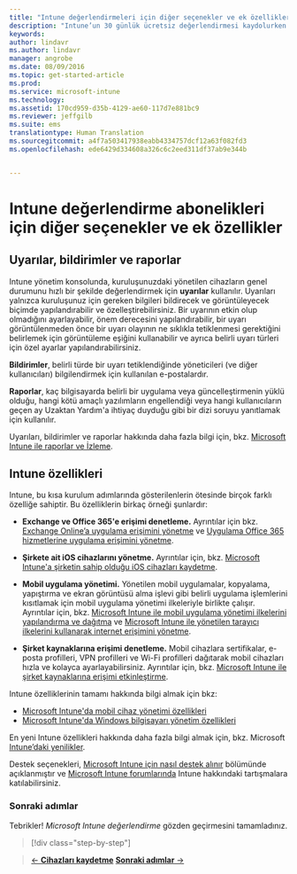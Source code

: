 ```yaml
---
title: "Intune değerlendirmeleri için diğer seçenekler ve ek özellikler | Microsoft Intune"
description: "Intune’un 30 günlük ücretsiz değerlendirmesi kaydolurken bilmeniz gereken uyarılar, bildirimler, raporlar ve genel Intune özellikleri açıklanır."
keywords: 
author: lindavr
ms.author: lindavr
manager: angrobe
ms.date: 08/09/2016
ms.topic: get-started-article
ms.prod: 
ms.service: microsoft-intune
ms.technology: 
ms.assetid: 170cd959-d35b-4129-ae60-117d7e881bc9
ms.reviewer: jeffgilb
ms.suite: ems
translationtype: Human Translation
ms.sourcegitcommit: a4f7a503417938eabb4334757dcf12a63f082fd3
ms.openlocfilehash: ede6429d334608a326c6c2eed311df37ab9e344b


---
```


# <a name="other-options-and-extras-for-intune-evaluation-subscriptions"></a>Intune değerlendirme abonelikleri için diğer seçenekler ve ek özellikler

## <a name="alerts-notifications-and-reports"></a>Uyarılar, bildirimler ve raporlar
Intune yönetim konsolunda, kuruluşunuzdaki yönetilen cihazların genel durumunu hızlı bir şekilde değerlendirmek için **uyarılar** kullanılır. Uyarıları yalnızca kuruluşunuz için gereken bilgileri bildirecek ve görüntüleyecek biçimde yapılandırabilir ve özelleştirebilirsiniz. Bir uyarının etkin olup olmadığını ayarlayabilir, önem derecesini yapılandırabilir, bir uyarı görüntülenmeden önce bir uyarı olayının ne sıklıkla tetiklenmesi gerektiğini belirlemek için görüntüleme eşiğini kullanabilir ve ayrıca belirli uyarı türleri için özel ayarlar yapılandırabilirsiniz.

**Bildirimler**, belirli türde bir uyarı tetiklendiğinde yöneticileri (ve diğer kullanıcıları) bilgilendirmek için kullanılan e-postalardır.

**Raporlar**, kaç bilgisayarda belirli bir uygulama veya güncelleştirmenin yüklü olduğu, hangi kötü amaçlı yazılımların engellendiği veya hangi kullanıcıların geçen ay Uzaktan Yardım'a ihtiyaç duyduğu gibi bir dizi soruyu yanıtlamak için kullanılır.

Uyarıları, bildirimler ve raporlar hakkında daha fazla bilgi için, bkz. [Microsoft Intune ile raporlar ve İzleme](/Intune/Deploy-Use/monitoring-and-reports-with-microsoft-intune).

## <a name="intune-capabilities"></a>Intune özellikleri
Intune, bu kısa kurulum adımlarında gösterilenlerin ötesinde birçok farklı özelliğe sahiptir. Bu özelliklerin birkaç örneği şunlardır:

-   **Exchange ve Office 365'e erişimi denetleme.** Ayrıntılar için bkz. [Exchange Online’a uygulama erişimini yönetme](https://technet.microsoft.com/library/dn705841.aspx) ve [Uygulama Office 365 hizmetlerine uygulama erişimini yönetme](https://technet.microsoft.com/library/dn818907.aspx).

-   **Şirkete ait iOS cihazlarını yönetme.** Ayrıntılar için, bkz. [Microsoft Intune'a şirketin sahip olduğu iOS cihazları kaydetme](/Intune/Deploy-Use/enroll-corporate-owned-ios-devices-in-microsoft-intune).

-   **Mobil uygulama yönetimi.** Yönetilen mobil uygulamalar, kopyalama, yapıştırma ve ekran görüntüsü alma işlevi gibi belirli uygulama işlemlerini kısıtlamak için mobil uygulama yönetimi ilkeleriyle birlikte çalışır. Ayrıntılar için, bkz. [Microsoft Intune ile mobil uygulama yönetimi ilkelerini yapılandırma ve dağıtma](/Intune/Deploy-Use/create-and-deploy-mobile-app-management-policies-with-microsoft-intune) ve [Microsoft Intune ile yönetilen tarayıcı ilkelerini kullanarak internet erişimini yönetme](/Intune/Deploy-Use/manage-internet-access-using-managed-browser-policies).

-   **Şirket kaynaklarına erişimi denetleme.** Mobil cihazlara sertifikalar, e-posta profilleri, VPN profilleri ve Wi-Fi profilleri dağıtarak mobil cihazları hızla ve kolayca ayarlayabilirsiniz. Ayrıntılar için, bkz. [Microsoft Intune ile şirket kaynaklarına erişimi etkinleştirme](/Intune/Deploy-Use/enable-access-to-company-resources-with-microsoft-intune).

Intune özelliklerinin tamamı hakkında bilgi almak için bkz:
- [Microsoft Intune'da mobil cihaz yönetimi özellikleri](/intune/get-started/mobile-device-management-capabilities-in-microsoft-intune)
- [Microsoft Intune'da Windows bilgisayarı yönetim özellikleri](/intune/get-started/windows-pc-management-capabilities-in-microsoft-intune)

En yeni Intune özellikleri hakkında daha fazla bilgi almak için, bkz. Microsoft [Intune’daki yenilikler](/Intune/Deploy-Use/whats-new-in-microsoft-intune).

Destek seçenekleri, [Microsoft Intune için nasıl destek alınır](/Intune/Troubleshoot/how-to-get-support-for-microsoft-intune) bölümünde açıklanmıştır ve [Microsoft Intune forumlarında](https://social.technet.microsoft.com/Forums/en-US/home?forum=microsoftintuneprod) Intune hakkındaki tartışmalara katılabilirsiniz.

### <a name="next-steps"></a>Sonraki adımlar
Tebrikler! *Microsoft Intune değerlendirme* gözden geçirmesini tamamladınız.

>[!div class="step-by-step"]

>[&larr; **Cihazları kaydetme**](.\get-started-with-a-30-day-trial-of-microsoft-intune-step-5.md)     [**Sonraki adımlar** &rarr;](.\get-started-with-a-30-day-trial-of-microsoft-intune-step-7.md)  



<!--HONumber=Nov16_HO1-->


